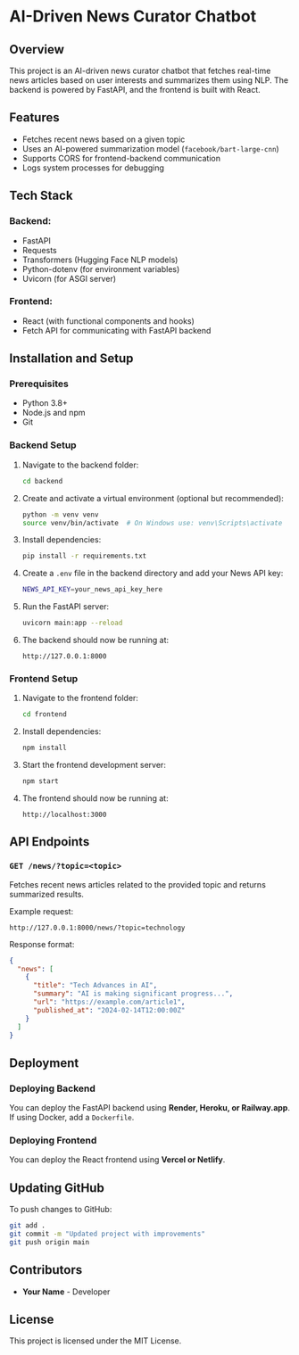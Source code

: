 # AI-Driven News Curator Chatbot

## Overview
This project is an AI-driven news curator chatbot that fetches real-time news articles based on user interests and summarizes them using NLP. The backend is powered by FastAPI, and the frontend is built with React.

## Features
- Fetches recent news based on a given topic
- Uses an AI-powered summarization model (`facebook/bart-large-cnn`)
- Supports CORS for frontend-backend communication
- Logs system processes for debugging

## Tech Stack
### Backend:
- FastAPI
- Requests
- Transformers (Hugging Face NLP models)
- Python-dotenv (for environment variables)
- Uvicorn (for ASGI server)

### Frontend:
- React (with functional components and hooks)
- Fetch API for communicating with FastAPI backend

## Installation and Setup
### Prerequisites
- Python 3.8+
- Node.js and npm
- Git

### Backend Setup
1. Navigate to the backend folder:
   ```sh
   cd backend
   ```
2. Create and activate a virtual environment (optional but recommended):
   ```sh
   python -m venv venv
   source venv/bin/activate  # On Windows use: venv\Scripts\activate
   ```
3. Install dependencies:
   ```sh
   pip install -r requirements.txt
   ```
4. Create a `.env` file in the backend directory and add your News API key:
   ```sh
   NEWS_API_KEY=your_news_api_key_here
   ```
5. Run the FastAPI server:
   ```sh
   uvicorn main:app --reload
   ```
6. The backend should now be running at:
   ```
   http://127.0.0.1:8000
   ```

### Frontend Setup
1. Navigate to the frontend folder:
   ```sh
   cd frontend
   ```
2. Install dependencies:
   ```sh
   npm install
   ```
3. Start the frontend development server:
   ```sh
   npm start
   ```
4. The frontend should now be running at:
   ```
   http://localhost:3000
   ```

## API Endpoints
### `GET /news/?topic=<topic>`
Fetches recent news articles related to the provided topic and returns summarized results.

Example request:
```
http://127.0.0.1:8000/news/?topic=technology
```

Response format:
```json
{
  "news": [
    {
      "title": "Tech Advances in AI",
      "summary": "AI is making significant progress...",
      "url": "https://example.com/article1",
      "published_at": "2024-02-14T12:00:00Z"
    }
  ]
}
```

## Deployment
### Deploying Backend
You can deploy the FastAPI backend using **Render, Heroku, or Railway.app**. If using Docker, add a `Dockerfile`.

### Deploying Frontend
You can deploy the React frontend using **Vercel or Netlify**.

## Updating GitHub
To push changes to GitHub:
```sh
git add .
git commit -m "Updated project with improvements"
git push origin main
```

## Contributors
- **Your Name** - Developer

## License
This project is licensed under the MIT License.


